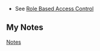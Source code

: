 - See [Role Based Access Control](role-based-access-control.md)
## My Notes
[Notes](mynotes/rbac-notes.md)
